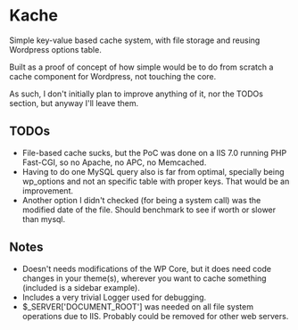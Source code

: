 Kache
=====

Simple key-value based cache system, with file storage and reusing Wordpress options table.

Built as a proof of concept of how simple would be to do from scratch a cache component for Wordpress, not touching
the core.

As such, I don't initially plan to improve anything of it, nor the TODOs section, but anyway I'll leave them.

TODOs
-----
* File-based cache sucks, but the PoC was done on a IIS 7.0 running PHP Fast-CGI, so no Apache, no APC, no Memcached.
* Having to do one MySQL query also is far from optimal, specially being wp_options and not an specific table with
 proper keys. That would be an improvement.
* Another option I didn't checked (for being a system call) was the modified date of the file. Should benchmark to see 
if worth or slower than mysql.


Notes
-----
* Doesn't needs modifications of the WP Core, but it does need code changes in your theme(s), wherever you want to
cache something (included is a sidebar example).
* Includes a very trivial Logger used for debugging.
* $_SERVER['DOCUMENT_ROOT'] was needed on all file system operations due to IIS. Probably could be removed for other
web servers.